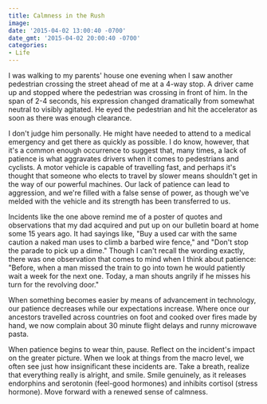 ```yaml
---
title: Calmness in the Rush
image: 
date: '2015-04-02 13:00:40 -0700'
date_gmt: '2015-04-02 20:00:40 -0700'
categories:
- Life
---
```

I was walking to my parents' house one evening when I saw another pedestrian crossing the street ahead of me at a 4-way stop. A driver came up and stopped where the pedestrian was crossing in front of him. In the span of 2-4 seconds, his expression changed dramatically from somewhat neutral to visibly agitated. He eyed the pedestrian and hit the accelerator as soon as there was enough clearance.

I don't judge him personally. He might have needed to attend to a medical emergency and get there as quickly as possible. I do know, however, that it's a common enough occurrence to suggest that, many times, a lack of patience is what aggravates drivers when it comes to pedestrians and cyclists. A motor vehicle is capable of travelling fast, and perhaps it's thought that someone who elects to travel by slower means shouldn't get in the way of our powerful machines. Our lack of patience can lead to aggression, and we're filled with a false sense of power, as though we've melded with the vehicle and its strength has been transferred to us.

Incidents like the one above remind me of a poster of quotes and observations that my dad acquired and put up on our bulletin board at home some 15 years ago. It had sayings like, "Buy a used car with the same caution a naked man uses to climb a barbed wire fence," and "Don't stop the parade to pick up a dime." Though I can't recall the wording exactly, there was one observation that comes to mind when I think about patience: "Before, when a man missed the train to go into town he would patiently wait a week for the next one. Today, a man shouts angrily if he misses his turn for the revolving door."

When something becomes easier by means of advancement in technology, our patience decreases while our expectations increase. Where once our ancestors travelled across countries on foot and cooked over fires made by hand, we now complain about 30 minute flight delays and runny microwave pasta.

When patience begins to wear thin, pause. Reflect on the incident's impact on the greater picture. When we look at things from the macro level, we often see just how insignificant these incidents are. Take a breath, realize that everything really is alright, and smile. Smile genuinely, as it releases endorphins and serotonin (feel-good hormones) and inhibits cortisol (stress hormone). Move forward with a renewed sense of calmness.
